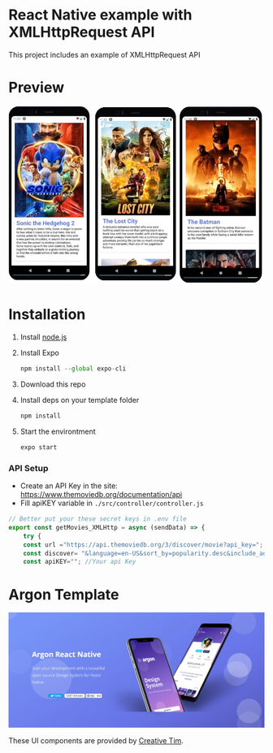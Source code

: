 # React Native example with XMLHttpRequest API

This project includes an example of XMLHttpRequest API

# Preview

![/assets/imgs/demo.jpg](./assets/imgs/demo.jpg)


# Installation

1. Install [node.js](https://nodejs.org/en/)
2. Install Expo

   ```jsx
   npm install --global expo-cli
   ```

3. Download this repo
4. Install deps on your template folder

   ```jsx
   npm install
   ```

5. Start the environtment

   ```jsx
   expo start
   ```
### API Setup

- Create an API Key in the site: https://www.themoviedb.org/documentation/api
- Fill apiKEY variable in  `./src/controller/controller.js`

```jsx
// Better put your these secret keys in .env file
export const getMovies_XMLHttp = async (sendData) => {
    try {
    const url ="https://api.themoviedb.org/3/discover/movie?api_key=";
    const discover= "&language=en-US&sort_by=popularity.desc&include_adult=false&include_video=false&page=1";
    const apiKEY=""; //Your api Key
```




# Argon Template

![demo.jpg](https://github.com/sarasapaula/AccesoGaleriaImg/blob/main/assets/argonDemo.jpg)

These UI components are provided by [Creative Tim](https://www.creative-tim.com/?_ga=2.265265039.1836437136.1652640077-640272839.1648788668).

